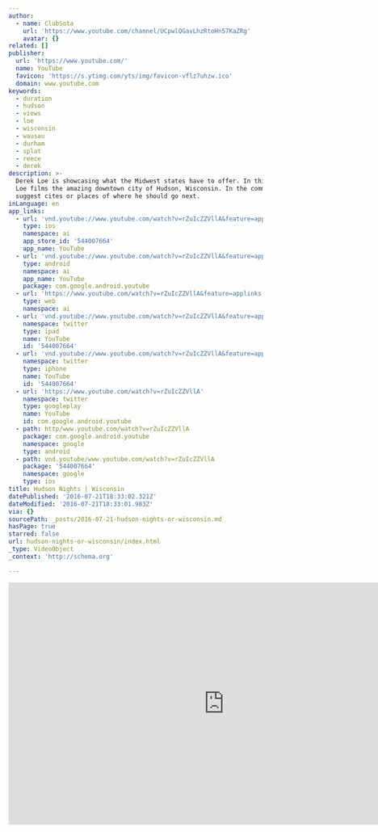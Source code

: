 ```yaml
---
author:
  - name: ClubSota
    url: 'https://www.youtube.com/channel/UCpwlQGavLhzRtoHn57KaZRg'
    avatar: {}
related: []
publisher:
  url: 'https://www.youtube.com/'
  name: YouTube
  favicon: 'https://s.ytimg.com/yts/img/favicon-vflz7uhzw.ico'
  domain: www.youtube.com
keywords:
  - duration
  - hudson
  - views
  - loe
  - wisconsin
  - wausau
  - durham
  - splat
  - reece
  - derek
description: >-
  Derek Loe is showcasing what the Midwest states have to offer. In this video,
  Loe films the amazing downtown city of Hudson, Wisconsin. In the comments,
  suggest cites or places of where he should go next.
inLanguage: en
app_links:
  - url: 'vnd.youtube://www.youtube.com/watch?v=rZuIcZZVllA&feature=applinks'
    type: ios
    namespace: ai
    app_store_id: '544007664'
    app_name: YouTube
  - url: 'vnd.youtube://www.youtube.com/watch?v=rZuIcZZVllA&feature=applinks'
    type: android
    namespace: ai
    app_name: YouTube
    package: com.google.android.youtube
  - url: 'https://www.youtube.com/watch?v=rZuIcZZVllA&feature=applinks'
    type: web
    namespace: ai
  - url: 'vnd.youtube://www.youtube.com/watch?v=rZuIcZZVllA&feature=applinks'
    namespace: twitter
    type: ipad
    name: YouTube
    id: '544007664'
  - url: 'vnd.youtube://www.youtube.com/watch?v=rZuIcZZVllA&feature=applinks'
    namespace: twitter
    type: iphone
    name: YouTube
    id: '544007664'
  - url: 'https://www.youtube.com/watch?v=rZuIcZZVllA'
    namespace: twitter
    type: googleplay
    name: YouTube
    id: com.google.android.youtube
  - path: http/www.youtube.com/watch?v=rZuIcZZVllA
    package: com.google.android.youtube
    namespace: google
    type: android
  - path: vnd.youtube/www.youtube.com/watch?v=rZuIcZZVllA
    package: '544007664'
    namespace: google
    type: ios
title: Hudson Nights | Wisconsin
datePublished: '2016-07-21T18:33:02.321Z'
dateModified: '2016-07-21T18:33:01.983Z'
via: {}
sourcePath: _posts/2016-07-21-hudson-nights-or-wisconsin.md
hasPage: true
starred: false
url: hudson-nights-or-wisconsin/index.html
_type: VideoObject
_context: 'http://schema.org'

---
```

<iframe src="https://cdn.embedly.com/widgets/media.html?src=https%3A%2F%2Fwww.youtube.com%2Fembed%2FrZuIcZZVllA%3Ffeature%3Doembed&amp;url=http%3A%2F%2Fwww.youtube.com%2Fwatch%3Fv%3DrZuIcZZVllA&amp;image=https%3A%2F%2Fi.ytimg.com%2Fvi%2FrZuIcZZVllA%2Fhqdefault.jpg&amp;key=b7d04c9b404c499eba89ee7072e1c4f7&amp;type=text%2Fhtml&amp;schema=youtube" width="854" height="480" scrolling="no" frameborder="0" allowfullscreen="" style=""></iframe>